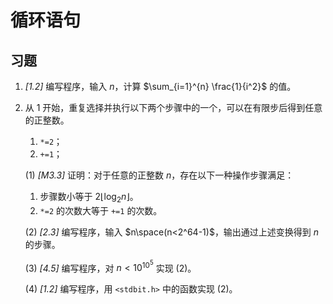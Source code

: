 # 循环语句

## 习题

1. _[1.2]_ 编写程序，输入 $n$，计算 $\sum_{i=1}^{n} \frac{1}{i^2}$ 的值。
2. 从 1 开始，重复选择并执行以下两个步骤中的一个，可以在有限步后得到任意的正整数。

   1. `*=2`；
   2. `+=1`；

   (1) _[M3.3]_ 证明：对于任意的正整数 $n$，存在以下一种操作步骤满足：

   1. 步骤数小等于 $2\lfloor \log_2{n} \rfloor$。
   2. `*=2` 的次数大等于 `+=1` 的次数。

   (2) _[2.3]_ 编写程序，输入 $n\space(n<2^64-1)$，输出通过上述变换得到 $n$ 的步骤。

   (3) _[4.5]_ 编写程序，对 $n<10^{10^5}$ 实现 (2)。

   (4) _[1.2]_ 编写程序，用 `<stdbit.h>` 中的函数实现 (2)。
